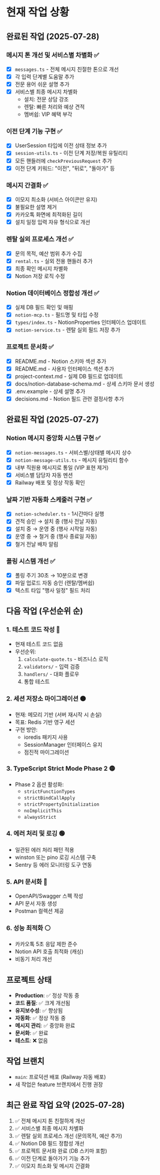 # 현재 작업 상황

## 완료된 작업 (2025-07-28)

### 메시지 톤 개선 및 서비스별 차별화 ✅
- [x] `messages.ts` - 전체 메시지 친절한 톤으로 개선
- [x] 각 입력 단계별 도움말 추가
- [x] 전문 용어 쉬운 설명 추가
- [x] 서비스별 최종 메시지 차별화
  - 설치: 전문 상담 강조
  - 렌탈: 빠른 처리와 예상 견적
  - 멤버쉽: VIP 혜택 부각

### 이전 단계 기능 구현 ✅
- [x] UserSession 타입에 이전 상태 정보 추가
- [x] `session-utils.ts` - 이전 단계 저장/복원 유틸리티
- [x] 모든 핸들러에 `checkPreviousRequest` 추가
- [x] 이전 단계 키워드: "이전", "뒤로", "돌아가" 등

### 메시지 간결화 ✅
- [x] 이모지 최소화 (서비스 아이콘만 유지)
- [x] 불필요한 설명 제거
- [x] 카카오톡 화면에 최적화된 길이
- [x] 설치 일정 입력 자유 형식으로 개선

### 렌탈 실외 프로세스 개선 ✅
- [x] 문의 목적, 예산 범위 추가 수집
- [x] `rental.ts` - 실외 전용 핸들러 추가
- [x] 최종 확인 메시지 차별화
- [x] Notion 저장 로직 수정

### Notion 데이터베이스 정합성 개선 ✅
- [x] 실제 DB 필드 확인 및 매핑
- [x] `notion-mcp.ts` - 필드명 및 타입 수정
- [x] `types/index.ts` - NotionProperties 인터페이스 업데이트
- [x] `notion-service.ts` - 렌탈 실외 필드 저장 추가

### 프로젝트 문서화 ✅
- [x] README.md - Notion 스키마 섹션 추가
- [x] README.md - 사용자 인터페이스 섹션 추가
- [x] project-context.md - 실제 DB 필드로 업데이트
- [x] docs/notion-database-schema.md - 상세 스키마 문서 생성
- [x] .env.example - 상세 설명 추가
- [x] decisions.md - Notion 필드 관련 결정사항 추가

## 완료된 작업 (2025-07-27)

### Notion 메시지 중앙화 시스템 구현 ✅
- [x] `notion-messages.ts` - 서비스별/상태별 메시지 상수
- [x] `notion-message-utils.ts` - 메시지 유틸리티 함수
- [x] 내부 직원용 메시지로 통일 (VIP 표현 제거)
- [x] 서비스별 담당자 자동 멘션
- [x] Railway 배포 및 정상 작동 확인

### 날짜 기반 자동화 스케줄러 구현 ✅
- [x] `notion-scheduler.ts` - 1시간마다 실행
- [x] 견적 승인 → 설치 중 (행사 전날 자동)
- [x] 설치 중 → 운영 중 (행사 시작일 자동)
- [x] 운영 중 → 철거 중 (행사 종료일 자동)
- [x] 철거 전날 배차 알림

### 폴링 시스템 개선 ✅
- [x] 폴링 주기 30초 → 10분으로 변경
- [x] 파일 업로드 자동 승인 (렌탈/멤버쉽)
- [x] 텍스트 타입 "행사 일정" 필드 처리

## 다음 작업 (우선순위 순)

### 1. 테스트 코드 작성 🔴
- 현재 테스트 코드 없음
- 우선순위:
  1. `calculate-quote.ts` - 비즈니스 로직
  2. `validators/` - 입력 검증
  3. `handlers/` - 대화 플로우
  4. 통합 테스트

### 2. 세션 저장소 마이그레이션 🟠
- 현재: 메모리 기반 (서버 재시작 시 손실)
- 목표: Redis 기반 영구 세션
- 구현 방안:
  - ioredis 패키지 사용
  - SessionManager 인터페이스 유지
  - 점진적 마이그레이션

### 3. TypeScript Strict Mode Phase 2 🟡
- Phase 2 옵션 활성화:
  - `strictFunctionTypes`
  - `strictBindCallApply`
  - `strictPropertyInitialization`
  - `noImplicitThis`
  - `alwaysStrict`

### 4. 에러 처리 및 로깅 🟢
- 일관된 에러 처리 패턴 적용
- winston 또는 pino 로깅 시스템 구축
- Sentry 등 에러 모니터링 도구 연동

### 5. API 문서화 🔵
- OpenAPI/Swagger 스펙 작성
- API 문서 자동 생성
- Postman 컬렉션 제공

### 6. 성능 최적화 ⚪
- 카카오톡 5초 응답 제한 준수
- Notion API 호출 최적화 (캐싱)
- 비동기 처리 개선

## 프로젝트 상태
- **Production**: ✅ 정상 작동 중
- **코드 품질**: ✅ 크게 개선됨
- **유지보수성**: ✅ 향상됨
- **자동화**: ✅ 정상 작동 중
- **메시지 관리**: ✅ 중앙화 완료
- **문서화**: ✅ 완료
- **테스트**: ❌ 없음

## 작업 브랜치
- `main`: 프로덕션 배포 (Railway 자동 배포)
- 새 작업은 feature 브랜치에서 진행 권장

## 최근 완료 작업 요약 (2025-07-28)
1. ✅ 전체 메시지 톤 친절하게 개선
2. ✅ 서비스별 최종 메시지 차별화
3. ✅ 렌탈 실외 프로세스 개선 (문의목적, 예산 추가)
4. ✅ Notion DB 필드 정합성 개선
5. ✅ 프로젝트 문서화 완료 (DB 스키마 포함)
6. ✅ 이전 단계로 돌아가기 기능 추가
7. ✅ 이모지 최소화 및 메시지 간결화
